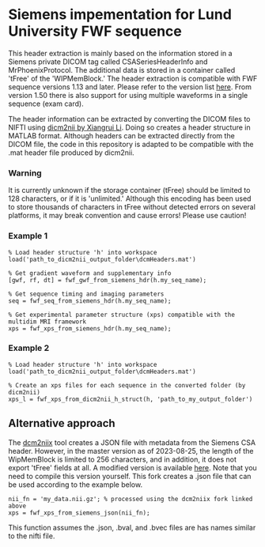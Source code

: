 # Siemens impementation for Lund University FWF sequence
This header extraction is mainly based on the information stored in a Siemens private DICOM tag called CSASeriesHeaderInfo and MrPhoenixProtocol. The additional data is stored in a container called 'tFree' of the 'WIPMemBlock.' The header extraction is compatible with FWF sequence versions 1.13 and later. Please refer to the version list [here](https://github.com/filip-szczepankiewicz/fwf_seq_resources/tree/master/Siemens). From version 1.50 there is also support for using multiple waveforms in a single sequence (exam card).

The header information can be extracted by converting the DICOM files to NIFTI using [dicm2nii by Xiangrui Li](https://github.com/xiangruili/dicm2nii). Doing so creates a header structure in MATLAB format. Although headers can be extracted directly from the DICOM file, the code in this repository is adapted to be compatible with the .mat header file produced by dicm2nii.

### Warning
It is currently unknown if the storage container (tFree) should be limited to 128 characters, or if it is 'unlimited.' Although this encoding has been used to store thousands of characters in tFree without detected errors on several platforms, it may break convention and cause errors! Please use caution!

### Example 1
```
% Load header structure 'h' into workspace
load('path_to_dicm2nii_output_folder\dcmHeaders.mat')

% Get gradient waveform and supplementary info
[gwf, rf, dt] = fwf_gwf_from_siemens_hdr(h.my_seq_name);

% Get sequence timing and imaging parameters
seq = fwf_seq_from_siemens_hdr(h.my_seq_name);

% Get experimental parameter structure (xps) compatible with the multidim MRI framework
xps = fwf_xps_from_siemens_hdr(h.my_seq_name);

```

### Example 2
```
% Load header structure 'h' into workspace
load('path_to_dicm2nii_output_folder\dcmHeaders.mat')

% Create an xps files for each sequence in the converted folder (by dicm2nii)
xps_l = fwf_xps_from_dicm2nii_h_struct(h, 'path_to_my_output_folder')

```


## Alternative approach

The [dcm2niix](https://github.com/rordenlab/dcm2niix) tool creates a JSON file with metadata from the Siemens CSA header. However, in the master version as of 2023-08-25, the length of the WipMemBlock is limited to 256 characters, and in addition, it does not export 'tFree' fields at all. A modified version is available [here](https://github.com/markus-nilsson/dcm2niix). Note that you need to compile this version yourself. This fork creates a .json file that can be used according to the example below. 

```
nii_fn = 'my_data.nii.gz'; % processed using the dcm2niix fork linked above
xps = fwf_xps_from_siemens_json(nii_fn);
```

This function assumes the .json, .bval, and .bvec files are has names similar to the nifti file. 
